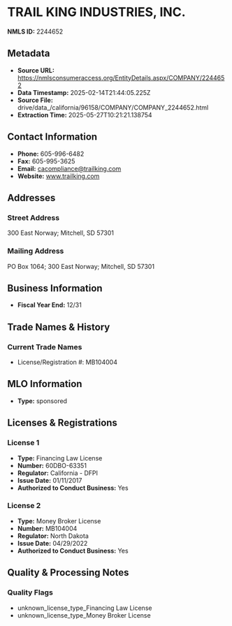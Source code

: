 # TRAIL KING INDUSTRIES, INC.

**NMLS ID:** 2244652

## Metadata
- **Source URL:** https://nmlsconsumeraccess.org/EntityDetails.aspx/COMPANY/2244652
- **Data Timestamp:** 2025-02-14T21:44:05.225Z
- **Source File:** drive/data_/california/96158/COMPANY/COMPANY_2244652.html
- **Extraction Time:** 2025-05-27T10:21:21.138754

## Contact Information
- **Phone:** 605-996-6482
- **Fax:** 605-995-3625
- **Email:** cacompliance@trailking.com
- **Website:** www.trailking.com

## Addresses
### Street Address
300 East Norway; Mitchell, SD 57301

### Mailing Address
PO Box 1064; 300 East Norway; Mitchell, SD 57301

## Business Information
- **Fiscal Year End:** 12/31

## Trade Names & History
### Current Trade Names
- License/Registration #: MB104004

## MLO Information
- **Type:** sponsored

## Licenses & Registrations

### License 1
- **Type:** Financing Law License
- **Number:** 60DBO-63351
- **Regulator:** California - DFPI
- **Issue Date:** 01/11/2017
- **Authorized to Conduct Business:** Yes

### License 2
- **Type:** Money Broker License
- **Number:** MB104004
- **Regulator:** North Dakota
- **Issue Date:** 04/29/2022
- **Authorized to Conduct Business:** Yes

## Quality & Processing Notes
### Quality Flags
- unknown_license_type_Financing Law License
- unknown_license_type_Money Broker License
